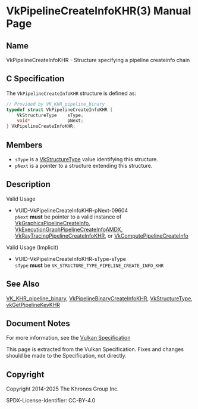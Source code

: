 # VkPipelineCreateInfoKHR(3) Manual Page

## Name

VkPipelineCreateInfoKHR - Structure specifying a pipeline createinfo chain



## [](#_c_specification)C Specification

The `VkPipelineCreateInfoKHR` structure is defined as:

```c++
// Provided by VK_KHR_pipeline_binary
typedef struct VkPipelineCreateInfoKHR {
    VkStructureType    sType;
    void*              pNext;
} VkPipelineCreateInfoKHR;
```

## [](#_members)Members

- `sType` is a [VkStructureType](https://registry.khronos.org/vulkan/specs/latest/man/html/VkStructureType.html) value identifying this structure.
- `pNext` is a pointer to a structure extending this structure.

## [](#_description)Description

Valid Usage

- [](#VUID-VkPipelineCreateInfoKHR-pNext-09604)VUID-VkPipelineCreateInfoKHR-pNext-09604  
  `pNext` **must** be pointer to a valid instance of [VkGraphicsPipelineCreateInfo](https://registry.khronos.org/vulkan/specs/latest/man/html/VkGraphicsPipelineCreateInfo.html), [VkExecutionGraphPipelineCreateInfoAMDX](https://registry.khronos.org/vulkan/specs/latest/man/html/VkExecutionGraphPipelineCreateInfoAMDX.html), [VkRayTracingPipelineCreateInfoKHR](https://registry.khronos.org/vulkan/specs/latest/man/html/VkRayTracingPipelineCreateInfoKHR.html), or [VkComputePipelineCreateInfo](https://registry.khronos.org/vulkan/specs/latest/man/html/VkComputePipelineCreateInfo.html)

Valid Usage (Implicit)

- [](#VUID-VkPipelineCreateInfoKHR-sType-sType)VUID-VkPipelineCreateInfoKHR-sType-sType  
  `sType` **must** be `VK_STRUCTURE_TYPE_PIPELINE_CREATE_INFO_KHR`

## [](#_see_also)See Also

[VK\_KHR\_pipeline\_binary](https://registry.khronos.org/vulkan/specs/latest/man/html/VK_KHR_pipeline_binary.html), [VkPipelineBinaryCreateInfoKHR](https://registry.khronos.org/vulkan/specs/latest/man/html/VkPipelineBinaryCreateInfoKHR.html), [VkStructureType](https://registry.khronos.org/vulkan/specs/latest/man/html/VkStructureType.html), [vkGetPipelineKeyKHR](https://registry.khronos.org/vulkan/specs/latest/man/html/vkGetPipelineKeyKHR.html)

## [](#_document_notes)Document Notes

For more information, see the [Vulkan Specification](https://registry.khronos.org/vulkan/specs/latest/html/vkspec.html#VkPipelineCreateInfoKHR)

This page is extracted from the Vulkan Specification. Fixes and changes should be made to the Specification, not directly.

## [](#_copyright)Copyright

Copyright 2014-2025 The Khronos Group Inc.

SPDX-License-Identifier: CC-BY-4.0